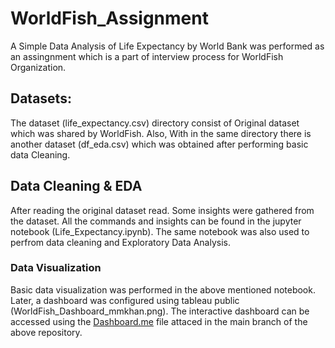 # WorldFish_Assignment

A Simple Data Analysis of Life Expectancy by World Bank was performed as an assingnment which is a part of interview process for WorldFish Organization.

##  Datasets:
The dataset (life_expectancy.csv) directory consist of Original dataset which was shared by WorldFish.
Also, With in the same directory there is another dataset (df_eda.csv) which was obtained after performing basic data Cleaning.

## Data Cleaning & EDA
After reading the original dataset read. Some insights were gathered from the dataset. All the commands and insights can be found in the jupyter notebook (Life_Expectancy.ipynb).
The same notebook was also used to perfrom data cleaning and Exploratory Data Analysis.

### Data Visualization
Basic data visualization was performed in the above mentioned notebook.
Later, a dashboard was configured using tableau public (WorldFish_Dashboard_mmkhan.png). The interactive dashboard can be accessed using the [Dashboard.me](Dashborad.md) file attaced in the main branch of the above repository.


